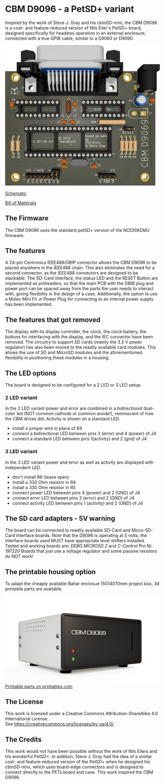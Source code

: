 # CBM D9096 - a PetSD+ variant
Inspired by the work of Steve J. Gray and his cbmSD-mini, the CBM D9096 is a cost- and feature-reduced version of Nils Eiler's PetSD+ board, designed specifically for headless operation in an external enclosure, connected with a true GPIB cable, similar to a D9060 or D9090.

![CBM 9096 render](https://github.com/InsaneDruid/cbm-d9096/blob/main/images/cbm-d9096_render.png)

[Schematic](https://github.com/InsaneDruid/cbm-d9096/blob/main/cbm-d9096.pdf "Schematic")  

[Bill of Materials](https://htmlpreview.github.io/?https://github.com/InsaneDruid/cbm-d9096/blob/main/bom/cbm-d9096_bom.html "Bill of Materials")

## The Firmware
The CBM D9096 uses the standard petSD+ version of the NODISKEMU firmware.

## The features
A 24-pin Centronics IEEE488/GBIP connector allows the CBM D9096 to be placed anywhere in the IEEE488 chain. This also eliminates the need for a second connector, as the IEEE488 connectors are designed to be stackable.
The SD-Card interface, the status LED and the RESET Button are implemented as pinheaders, so that the main PCB with the GBIB plug and power port can be spaced away from the parts the user needs to interact with, giving flexibility in the design of a case. Additionally, the option to use a Molex Mini Fit Jr Power Plug for connecting to an internal power supply has been implemented.

## The features that got removed
The display with its display controller, the clock, the clock battery, the buttons for interfacing with the display, and the IEC connector have been removed. The circuitry to support SD cards (mainly the 3.3 V power regulator) has also been moved to the readily available card modules. This allows the use of SD and MicroSD modules and the aforementioned flexibility in positioning these modules in a housing.

## The LED options
The board is designed to be configured for a 2 LED or 3 LED setup:

### 2 LED variant
In the 2 LED variant power and error are combined in a *bidirectional* dual-color led (NOT common cathode or common anode!), reminiscent of how the CBM drives did. Activity is shown on a standard LED.

* install a jumper wire in place of R4
* connect a bidirectional LED between pins 3 (error) and 4 (power) of J4
* connect a standard LED between pins 1(activity) and 2 (gnd) of J4

### 3 LED variant
In the 3 LED variant power and error as well as activity are displayed with independent LED.

* don't install R6 (leave open)
* install a 330 Ohm resistor in R4
* install a 330 Ohm resistor in R5
* connect power LED between pins 4 (power) and 2 (GND) of J4
* connect error LED between pins 3 (error) and 2 (GND) of J4
* connect activity LED between pins 1 (activity) and 2 (GND) of J4

## The SD card adapters - 5V warning
The board can be connected to readily available SD-Card and Micro-SD-Card interface boards.
Note that the D9096 is operating at 5 volts, the Interface boards used MUST have appropriate level shifters installed.
Tested and working boards are: *DEBO MICROSD 2* and *C-Control Pro Nr. 197220*
Boards that just use a voltage regulator and some passive resistors do NOT work!

## The printable housing option
To adapt the cheaply available Bahar enclosue 150*140*70mm project box, 3d printable parts are available.

![Case render](https://github.com/InsaneDruid/cbm-d9096/blob/main/images/case_render.png)
[Printable parts on printables.com](https://www.printables.com/model/878141-cbm-d9069/ "Printable parts on printables.com")  

## The License
This work is licensed under a Creative Commons Attribution-ShareAlike 4.0 International License.  
See https://creativecommons.org/licenses/by-sa/4.0/.

## The Credits
This work would not have been possible without the work of Nils Eilers and his wonderful PetSD+. In addition, Steve J. Gray had the idea of a similar cost- and feature-reduced version of the PetSD+ when he designed his cbmSD-mini, which uses board-edge connectors and is designed to connect directly to the PETs board and case. This work inspired the CBM D9096.
